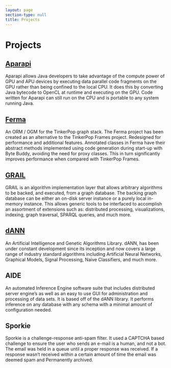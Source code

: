 ```yaml
---
layout: page
section-type: null
title: Projects
---
```

# Projects

## [Aparapi](https://github.com/Syncleus/aparapi)

Aparapi allows Java developers to take advantage of the compute power of GPU and APU devices by executing data parallel code fragments on the GPU rather than being confined to the local CPU. It does this by converting Java bytecode to OpenCL at runtime and executing on the GPU. Code written for Aparapi can still run on the CPU and is portable to any system running Java.

## [Ferma](https://github.com/Syncleus/Ferma)

An ORM / OGM for the TinkerPop graph stack. The Ferma project has been created as an alternative to the TinkerPop Frames project. Redesigned for performance and additional features. Annotated classes in Ferma have their abstract methods implemented using code generation during start-up with Byte Buddy, avoiding the need for proxy classes. This in turn significantly improves performance when compared with TinkerPop Frames.

## [GRAIL](https://github.com/Syncleus/GRAIL-core)

GRAIL is an algorithm implementation layer that allows arbitrary algorithms to be backed, and executed, from a graph database. The backing graph database can be either an on-disk server instance or a purely local in-memory instance. This allows generic tools to be interfaced to accomplish an assortment of extensions such as: distributed processing, visualizations, indexing, graph traversal, SPARQL queries, and much more.

## [dANN](https://github.com/Syncleus/dANN-core/tree/v2.x)

An Artificial Intelligence and Genetic Algorithms Library. dANN, has been under constant development since its inception and now covers a large range of industry standard algorithms including Artificial Neural Networks, Graphical Models, Signal Processing, Naive Classifiers, and much more.

## AIDE

An automated Inference Engine software suite that includes distributed server engine’s as well as an easy to use GUI for administration and processing of data sets. It is based off of the dANN library. It performs inference on any database with any schema  with a minimal amount of configuration needed.

## Sporkie

Sporkie is a challenge-response anti-spam filter. It used a CAPTCHA based challenge to ensure the user who sends an e-mail is a human, and not a bot. The email was held in a queue until a proper response was received. If a response wasn’t received within a certain amount of time the email was deemed spam and Permanently archived.
